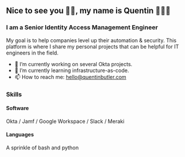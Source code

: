 ## Nice to see you 👋🏽, my name is Quentin 👨🏽‍💻
### I am a Senior Identity Access Management Engineer
My goal is to help companies level up their automation & security. This platform is where I share my personal projects that can be helpful for IT engineers in the field.

- 🔭 I’m currently working on several Okta projects.  
- 🌱 I’m currently learning infrastructure-as-code.  
- 📫 How to reach me: hello@quentinbutler.com 


### Skills

#### Software

Okta / Jamf / Google Workspace / Slack / Meraki 

#### Languages

A sprinkle of bash and python


<!---
quentinbutler/quentinbutler is a ✨ special ✨ repository because its `README.md` (this file) appears on your GitHub profile.
You can click the Preview link to take a look at your changes.
--->

